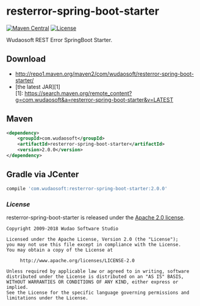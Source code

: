 # resterror-spring-boot-starter
[![Maven Central](https://maven-badges.herokuapp.com/maven-central/com.wudaosoft/resterror-spring-boot-starter/badge.svg)](https://maven-badges.herokuapp.com/maven-central/com.wudaosoft/resterror-spring-boot-starter/)
[![License](https://img.shields.io/badge/license-Apache%202-4EB1BA.svg)](https://www.apache.org/licenses/LICENSE-2.0.html)

Wudaosoft REST Error SpringBoot Starter.

## Download

- http://repo1.maven.org/maven2/com/wudaosoft/resterror-spring-boot-starter/  
- [the latest JAR][1]  
[1]: https://search.maven.org/remote_content?g=com.wudaosoft&a=resterror-spring-boot-starter&v=LATEST

## Maven

```xml
<dependency>
    <groupId>com.wudaosoft</groupId>
    <artifactId>resterror-spring-boot-starter</artifactId>
    <version>2.0.0</version>
</dependency>
```
## Gradle via JCenter

``` groovy
compile 'com.wudaosoft:resterror-spring-boot-starter:2.0.0'
```
### *License*

resterror-spring-boot-starter is released under the [Apache 2.0 license](../LICENSE).

```
Copyright 2009-2018 Wudao Software Studio

Licensed under the Apache License, Version 2.0 (the "License");
you may not use this file except in compliance with the License.
You may obtain a copy of the License at

     http://www.apache.org/licenses/LICENSE-2.0

Unless required by applicable law or agreed to in writing, software
distributed under the License is distributed on an "AS IS" BASIS,
WITHOUT WARRANTIES OR CONDITIONS OF ANY KIND, either express or implied.
See the License for the specific language governing permissions and
limitations under the License.
```
